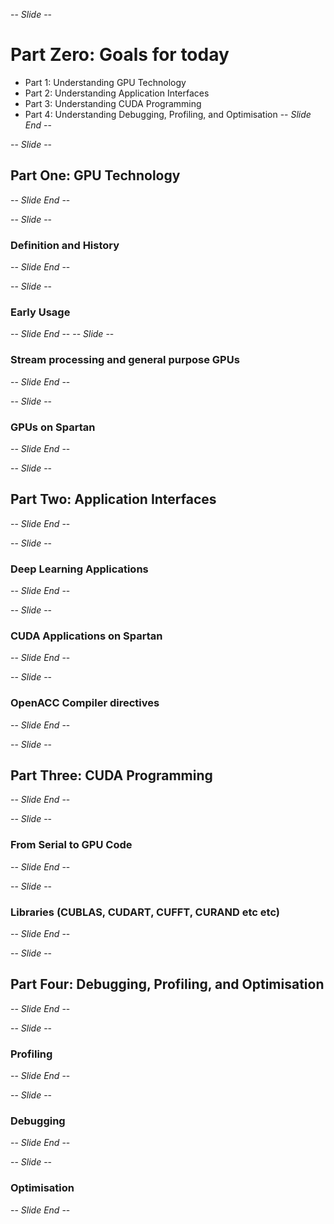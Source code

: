 -- *Slide* --
# Part Zero: Goals for today
* Part 1: Understanding GPU Technology
* Part 2: Understanding Application Interfaces
* Part 3: Understanding CUDA Programming
* Part 4: Understanding Debugging, Profiling, and Optimisation
-- *Slide End* --

-- *Slide* --
## Part One: GPU Technology
-- *Slide End* --

-- *Slide* --
### Definition and History
-- *Slide End* --

-- *Slide* --
### Early Usage
-- *Slide End* --
-- *Slide* --
### Stream processing and general purpose GPUs
-- *Slide End* --

-- *Slide* --
### GPUs on Spartan
-- *Slide End* --

-- *Slide* --
## Part Two: Application Interfaces
-- *Slide End* --

-- *Slide* --
### Deep Learning Applications
-- *Slide End* --

-- *Slide* --
### CUDA Applications on Spartan
-- *Slide End* --

-- *Slide* --
### OpenACC Compiler directives
-- *Slide End* --

-- *Slide* --
## Part Three: CUDA Programming
-- *Slide End* --

-- *Slide* --
### From Serial to GPU Code
-- *Slide End* --

-- *Slide* --
### Libraries (CUBLAS, CUDART, CUFFT, CURAND etc etc)
-- *Slide End* --

-- *Slide* --
## Part Four: Debugging, Profiling, and Optimisation
-- *Slide End* --

-- *Slide* --
### Profiling
-- *Slide End* --

-- *Slide* --
### Debugging
-- *Slide End* --

-- *Slide* --
### Optimisation
-- *Slide End* --



